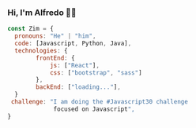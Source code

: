 ### Hi, I'm Alfredo 👨‍💻
```js
const Zim = {
  pronouns: "He" | "him",
  code: [Javascript, Python, Java],
  technologies: {
        frontEnd: {
            js: ["React"],
            css: ["bootstrap", "sass"]
        },
        backEnd: ["loading..."],
  }
 challenge: "I am doing the #Javascript30 challenge 
             focused on Javascript",
}
```
<!--
**AlfredoZim/AlfredoZim** is a ✨ _special_ ✨ repository because its `README.md` (this file) appears on your GitHub profile.

Here are some ideas to get you started:

- 🔭 I’m currently working on ...
- 🌱 I’m currently learning ...
- 👯 I’m looking to collaborate on ...
- 🤔 I’m looking for help with ...
- 💬 Ask me about ...
- 📫 How to reach me: ...
- 😄 Pronouns: ...
- ⚡ Fun fact: ...
-->
